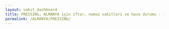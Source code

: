 ```yaml
---
layout: vakit_dashboard
title: FREISING, ALMANYA için iftar, namaz vakitleri ve hava durumu - ilçe/eyalet seç
permalink: /ALMANYA/FREISING/
---
```


<script type="text/javascript">
  var GLOBAL_COUNTRY = 'ALMANYA';
  var GLOBAL_CITY = 'FREISING';
  var GLOBAL_STATE = '';
  var lat = 72;
  var lon = 21;
</script>

